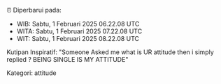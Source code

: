 ⏰ Diperbarui pada:
- WIB: Sabtu, 1 Februari 2025 06.22.08 UTC
- WITA: Sabtu, 1 Februari 2025 07.22.08 UTC
- WIT: Sabtu, 1 Februari 2025 08.22.08 UTC

Kutipan Inspiratif:
"Someone Asked me what is UR attitude then i simply replied ? BEING SINGLE IS MY ATTITUDE"


Kategori: attitude

